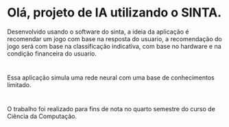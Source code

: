 # Olá, projeto de IA utilizando o SINTA. 
Desenvolvido usando o software do sinta, a ideia da aplicação é recomendar um jogo com base na resposta do usuario, a recomendação do jogo será com base na classificação indicativa, com base no hardware e na condição financeira do usuario.
#
Essa aplicação simula uma rede neural com uma base de conhecimentos limitado. 
#
O trabalho foi realizado para fins de nota no quarto semestre do curso de Ciência da Computação.
